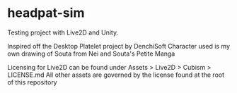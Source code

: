 # headpat-sim
Testing project with Live2D and Unity. 

Inspired off the Desktop Platelet project by DenchiSoft
Character used is my own drawing of Souta from Nei and Souta's Petite Manga

Licensing for Live2D can be found under Assets > Live2D > Cubism > LICENSE.md
All other assets are governed by the license found at the root of this repository

